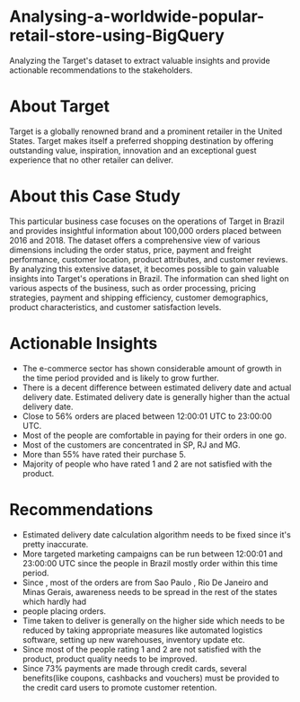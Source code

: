 # Analysing-a-worldwide-popular-retail-store-using-BigQuery
Analyzing the Target's dataset to extract valuable insights and provide actionable recommendations to the stakeholders.

# About Target
Target is a globally renowned brand and a prominent retailer in the United States. Target makes itself a preferred shopping destination by offering outstanding value, inspiration, innovation and an exceptional guest experience that no other retailer can deliver.

# About this Case Study
This particular business case focuses on the operations of Target in Brazil and provides insightful information about 100,000 orders placed between 2016 and 2018. The dataset offers a comprehensive view of various dimensions including the order status, price, payment and freight performance, customer location, product attributes, and customer reviews.
By analyzing this extensive dataset, it becomes possible to gain valuable insights into Target's operations in Brazil. The information can shed light on various aspects of the business, such as order processing, pricing strategies, payment and shipping efficiency, customer demographics, product characteristics, and customer satisfaction levels.

# Actionable Insights
- The e-commerce sector has shown considerable amount of growth in the time period provided and is likely to grow further.
- There is a decent difference between estimated delivery date and actual delivery date. Estimated delivery date is generally higher than the actual delivery
date.
- Close to 56% orders are placed between 12:00:01 UTC to 23:00:00 UTC.
- Most of the people are comfortable in paying for their orders in one go.
- Most of the customers are concentrated in SP, RJ and MG.
- More than 55% have rated their purchase 5.
- Majority of people who have rated 1 and 2 are not satisfied with the product.

# Recommendations
- Estimated delivery date calculation algorithm needs to be fixed since it's pretty inaccurate.
- More targeted marketing campaigns can be run between 12:00:01 and 23:00:00 UTC since the people in Brazil mostly order within this time period.
- Since , most of the orders are from Sao Paulo , Rio De Janeiro and Minas Gerais, awareness needs to be spread in the rest of the states which hardly had
- people placing orders.
- Time taken to deliver is generally on the higher side which needs to be reduced by taking appropriate measures like automated logistics software, setting up
new warehouses, inventory update etc.
- Since most of the people rating 1 and 2 are not satisfied with the product, product quality needs to be improved.
- Since 73% payments are made through credit cards, several benefits(like coupons, cashbacks and vouchers) must be provided to the credit card users to
promote customer retention.

